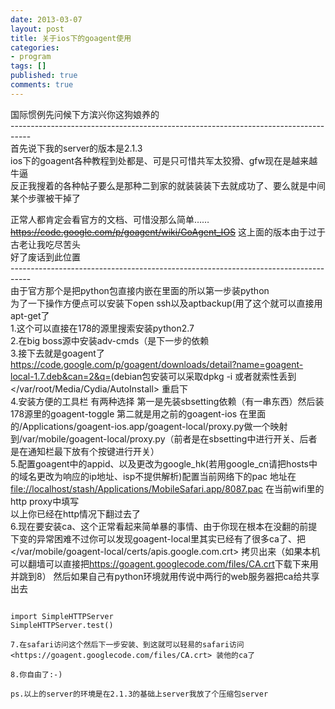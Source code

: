 ```yaml
---
date: 2013-03-07
layout: post
title: 关于ios下的goagent使用
categories:
- program
tags: []
published: true
comments: true
---
```

<p>国际惯例先问候下方滨兴你这狗娘养的<br />
-----------------------------------------------------------------------------------<br />
首先说下我的server的版本是2.1.3<br />
ios下的goagent各种教程到处都是、可是只可惜共军太狡猾、gfw现在是越来越牛逼<br />
反正我搜着的各种帖子要么是那种二到家的就装装装下去就成功了、要么就是中间某个步骤被干掉了<br />

正常人都肯定会看官方的文档、可惜没那么简单……<del datetime="2013-03-07T06:08:41+00:00">https://code.google.com/p/goagent/wiki/GoAgent_IOS</del>
这上面的版本由于过于古老让我吃尽苦头<br />
好了废话到此位置<br />
-----------------------------------------------------------------------------------<br />
由于官方那个是把python包直接内嵌在里面的所以第一步装python<br />
为了一下操作方便点可以安装下open ssh以及aptbackup(用了这个就可以直接用apt-get了<br />
1.这个可以直接在178的源里搜索安装python2.7<br />
2.在big boss源中安装adv-cmds（是下一步的依赖<br />
3.接下去就是goagent了 <https://code.google.com/p/goagent/downloads/detail?name=goagent-local-1.7.deb&can=2&q=>(debian包安装可以采取dpkg -i 或者就索性丢到</var/root/Media/Cydia/AutoInstall> 重启下<br />
4.安装方便的工具栏 有两种选择 第一是先装sbsetting依赖（有一串东西）然后装178源里的goagent-toggle 第二就是用之前的goagent-ios 在里面的/Applications/goagent-ios.app/goagent-local/proxy.py做一个映射到/var/mobile/goagent-local/proxy.py（前者是在sbsetting中进行开关、后者是在通知栏最下放有个按键进行开关）<br />
5.配置goagent中的appid、以及更改为google_hk(若用google_cn请把hosts中的域名更改为响应的ip地址、isp不提供解析)配置当前网络下的pac 地址在<file://localhost/stash/Applications/MobileSafari.app/8087.pac> 在当前wifi里的http proxy中填写<br />
以上你已经在http情况下翻过去了<br />
6.现在要安装ca、这个正常看起来简单暴的事情、由于你现在根本在没翻的前提下变的异常困难不过你可以发现goagent-local里其实已经有了很多ca了、把</var/mobile/goagent-local/certs/apis.google.com.crt> 拷贝出来（如果本机可以翻墙可以直接把<https://goagent.googlecode.com/files/CA.crt>下载下来用并跳到8） 然后如果自己有python环境就用传说中两行的web服务器把ca给共享出去

```

import SimpleHTTPServer
SimpleHTTPServer.test()

7.在safari访问这个然后下一步安装、到这就可以轻易的safari访问 <https://goagent.googlecode.com/files/CA.crt> 装他的ca了

8.你自由了:-)

ps.以上的server的环境是在2.1.3的基础上server我放了个压缩包server



```
